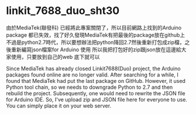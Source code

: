 # linkit_7688_duo_sht30
 由於MediaTek(聯發科) 已經將此專案關閉了，所以目前網路上找到的Arduino package 都已失效，找了好久發現MediaTek有把最後的package放在github上
 不過是python2.7時代，所以要想辦法把python降回2.7然後重新打包成zip檔，之後重新編寫json檔案for Arduino 使用
 所以我把打包好的zip跟json放在這邊給大家使用，只要放到自己的web 底下就可以

 Since MediaTek has already closed Linkit7688(Duo) project, the Arduino packages found online are no longer valid. After searching for a while, I found that MediaTek had put the last package on GitHub. However, it used Python tool chain, so we needs to downgrade Python to 2.7 and then rebuild the project. Subsequently, one would need to rewrite the JSON file for Arduino IDE. So, I've upload zip and JSON file here for everyone to use. You can simply place it on your web server.


